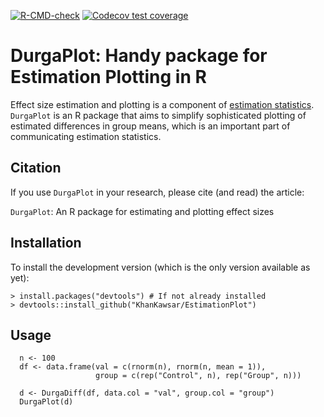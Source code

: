 <!-- badges: start -->
[![R-CMD-check](https://github.com/KhanKawsar/EstimationPlot/workflows/R-CMD-check/badge.svg)](https://github.com/KhanKawsar/EstimationPlot/actions)
[![Codecov test coverage](https://codecov.io/gh/KhanKawsar/EstimationPlot/branch/main/graph/badge.svg)](https://app.codecov.io/gh/KhanKawsar/EstimationPlot?branch=main)
<!-- badges: end -->


# DurgaPlot: Handy package for Estimation Plotting in R

Effect size estimation and plotting is a component of [estimation statistics](https://en.wikipedia.org/wiki/Estimation_statistics). `DurgaPlot` is an R package that aims to simplify sophisticated plotting of estimated differences in group means, which is an important part of communicating estimation statistics.

## Citation

If you use `DurgaPlot` in your research, please cite (and read) the article:

`DurgaPlot`: An R package for estimating and plotting effect sizes 

## Installation

To install the development version (which is the only version available as yet):

    > install.packages("devtools") # If not already installed
    > devtools::install_github("KhanKawsar/EstimationPlot")

## Usage


```{R}
  n <- 100
  df <- data.frame(val = c(rnorm(n), rnorm(n, mean = 1)),
                   group = c(rep("Control", n), rep("Group", n)))

  d <- DurgaDiff(df, data.col = "val", group.col = "group")
  DurgaPlot(d)
```
